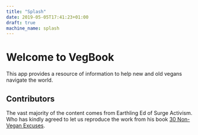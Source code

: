 ```yaml
---
title: "Splash"
date: 2019-05-05T17:41:23+01:00
draft: true
machine_name: splash
---
```



# Welcome to VegBook

This app provides a resource of information to help new and old vegans navigate the world.

## Contributors

The vast majority of the content comes from Earthling Ed of Surge Activism. Who has kindly agreed to let us reproduce the work from his book [30 Non-Vegan Excuses](https://earthlinged.org/ebook).
